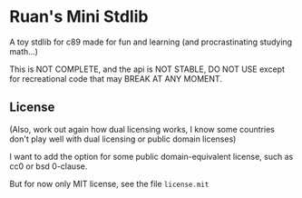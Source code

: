 # Ruan's Mini Stdlib

A toy stdlib for c89 made for fun and learning
(and procrastinating studying math...)

This is NOT COMPLETE,
and the api is NOT STABLE,
DO NOT USE except for recreational code
that may BREAK AT ANY MOMENT.

## License

(Also, work out again how dual licensing works,
I know some countries don't play well
with dual licensing or public domain licenses)

I want to add the option for some public domain-equivalent license,
such as cc0 or bsd 0-clause.

But for now only MIT license, see the file `license.mit`
